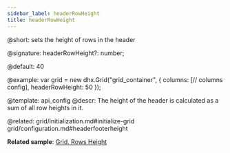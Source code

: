 ```yaml
---
sidebar_label: headerRowHeight
title: headerRowHeight
---          
```


@short: sets the height of rows in the header

@signature: headerRowHeight?: number;

@default: 40

@example: 
var grid = new dhx.Grid("grid_container", {
	columns: [// columns config],
	headerRowHeight: 50
});


@template:	api_config
@descr: 
The height of the header is calculated as a sum of all row heights in it.

@related: grid/initialization.md#initialize-grid
grid/configuration.md#headerfooterheight

**Related sample**: [Grid. Rows Height](https://snippet.dhtmlx.com/wjcjl80i)